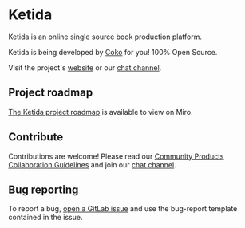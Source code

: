# Ketida

Ketida is an online single source book production platform.

Ketida is being developed by [Coko](https://coko.foundation/) for you! 100% Open Source.

Visit the project's [website](https://ketida.community/) or our [chat channel](https://mattermost.coko.foundation/coko/channels/ketida). 

## Project roadmap

[The Ketida project roadmap](https://miro.com/app/board/uXjVP89vFkc=/?share_link_id=9428254884) is available to view on Miro.

## Contribute

Contributions are welcome! Please read our [Community Products Collaboration Guidelines](https://docs.coko.foundation/s/community-collab) and join our [chat channel](https://mattermost.coko.foundation/coko/channels/ketida).  

## Bug reporting

To report a bug, [open a GitLab issue](https://gitlab.coko.foundation/ketida/ketida/-/issues/new) and use the bug-report template contained in the issue. 


